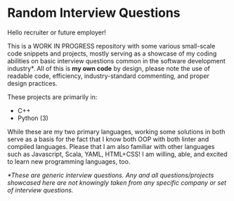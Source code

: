 # Random Interview Questions
Hello recruiter or future employer! 


This is a WORK IN PROGRESS repository with some various small-scale code snippets and projects, mostly serving as a showcase of my coding abilities on basic interview questions common in the software development industry*. All of this is **my own code** by design, please note the use of readable code, efficiency, industry-standard commenting, and proper design practices.

These projects are primarily in:
  - C++
  - Python (3)


While these are my two primary languages, working some solutions in both serve as a basis for the fact that I know both OOP with both linter and compiled languages. Please that I am also familiar with other languages such as Javascript, Scala, YAML, HTML+CSS! I am willing, able, and excited to learn new programming languages, too. 




*\*These are generic interview questions. Any and all questions/projects showcased here are not knowingly taken from any specific company or set of interview questions.*
